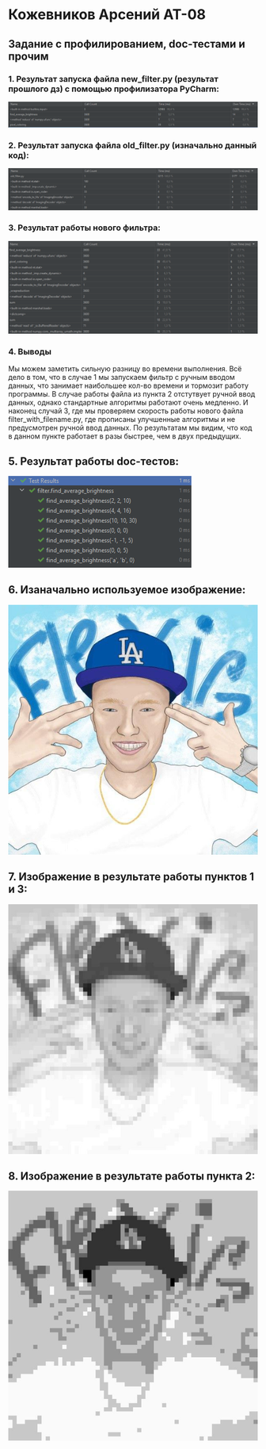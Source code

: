 # Кожевников Арсений АТ-08
## Задание с профилированием, doc-тестами и прочим

### 1. Результат запуска файла new_filter.py (результат прошлого дз) с помощью профилизатора PyCharm:

![5. with input data.PNG](https://github.com/flexiG17/homework9/blob/main/Images/5.%20with%20input%20data.PNG?raw=true)
### 2. Результат запуска файла old_filter.py (изначально данный код):

![6. old_filter without input data](https://github.com/flexiG17/homework9/blob/main/Images/6.%20old_filter%20without%20input%20data.PNG?raw=true)
### 3. Результат работы нового фильтра:

![8. filter_with_filename.PNG](https://github.com/flexiG17/homework9/blob/main/Images/8.%20filter_with_filename.PNG?raw=true)
### 4. Выводы
Мы можем заметить сильную разницу во времени выполнения. 
Всё дело в том, что в случае 1 мы запускаем фильтр с ручным вводом данных, 
что занимает наибольшее кол-во времени и тормозит работу программы.
В случае работы файла из пункта 2 отстутвует ручной ввод данных, однако стандартные
алгоритмы работают очень медленно. И наконец случай 3, где мы проверяем скорость
работы нового файла filter_with_filename.py, где прописаны улучшенные алгоритмы
и не предусмотрен ручной ввод данных. По результатам мы видим, что код в данном
пункте работает в разы быстрее, чем в двух предыдущих.
## 5. Результат работы doc-тестов:

![9. doctests.png](https://github.com/flexiG17/homework9/blob/main/Images/9.%20doctests.png?raw=true)

## 6. Изаначально используемое изображение:
![img.jpg](https://github.com/flexiG17/homework9/blob/main/img.jpg?raw=true)
## 7. Изображение в результате работы пунктов 1 и 3: 
![first_res.jpg](https://github.com/flexiG17/homework9/blob/main/Images/first_res.jpg?raw=true)
## 8. Изображение в результате работы пункта 2:
![second_res.jpg](https://github.com/flexiG17/homework9/blob/main/Images/second_res.jpg?raw=true)